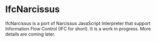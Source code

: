 # IfcNarcissus
IfcNarcissus is a port of Narcissus JavaScript Interpreter that support Information Flow Control (IFC for short).
It is a work in progress. More details are coming later.
